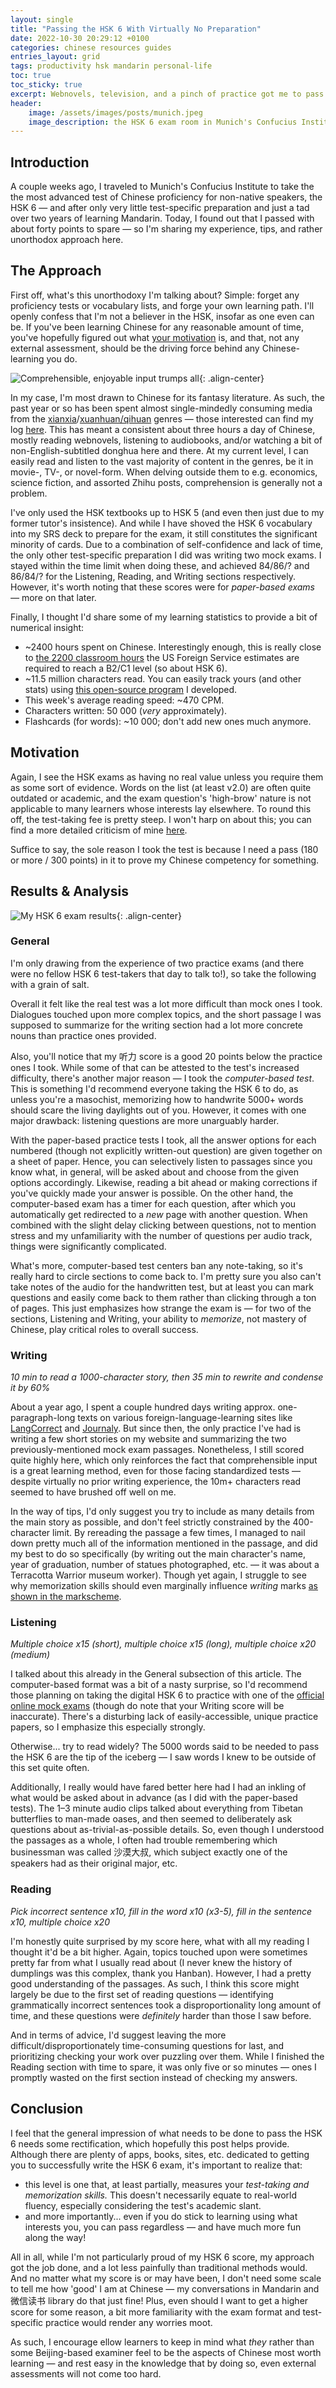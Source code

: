 ```yaml
---
layout: single
title: "Passing the HSK 6 With Virtually No Preparation"
date: 2022-10-30 20:29:12 +0100
categories: chinese resources guides
entries_layout: grid
tags: productivity hsk mandarin personal-life
toc: true
toc_sticky: true
excerpt: Webnovels, television, and a pinch of practice got me to pass the most difficult Chinese proficiency exam.
header:
    image: /assets/images/posts/munich.jpeg
    image_description: the HSK 6 exam room in Munich's Confucius Institute
---
```

## Introduction

A couple weeks ago, I traveled to Munich's Confucius Institute to take the the most advanced test of Chinese proficiency for non-native speakers, the HSK 6 — and after only very little test-specific preparation and just a tad over two years of learning Mandarin. Today, I found out that I passed with about forty points to spare — so I'm sharing my experience, tips, and rather unorthodox approach here.

## The Approach

First off, what's this unorthodoxy I'm talking about? Simple: forget any proficiency tests or vocabulary lists, and forge your own learning path. I'll openly confess that I'm not a believer in the HSK, insofar as one even can be. If you've been learning Chinese for any reasonable amount of time, you've hopefully figured out what [your motivation](https://www.hackingchinese.com/goals-and-motivation-part-1-introduction/) is, and that, not any external assessment, should be the driving force behind any Chinese-learning you do.

![Comprehensible, enjoyable input trumps all](/assets/images/posts/HSK_6_joke.jpeg){: .align-center}

In my case, I'm most drawn to Chinese for its fantasy literature. As such, the past year or so has been spent almost single-mindedly consuming media from the [xianxia](https://heavenlypath.notion.site/ae4e34ddf1634cb5b4b0db4e01264dc6?v=2cc49888c76a4d39abf813343aed8e99)/[xuanhuan/qihuan](https://heavenlypath.notion.site/c5fdf9aa961746b48a5c8e2121858c64?v=fadee04790bf4428898ca93c6a59f3a9) genres — those interested can find my log [here](https://heavenlypath.notion.site/Mythaar-ecebac2093c74f69914740949921d4f1). This has meant a consistent about three hours a day of Chinese, mostly reading webnovels, listening to audiobooks, and/or watching a bit of non-English-subtitled donghua here and there. At my current level, I can easily read and listen to the vast majority of content in the genres, be it in movie-, TV-, or novel-form. When delving outside them to e.g. economics, science fiction, and assorted Zhihu posts, comprehension is generally not a problem.

I've only used the HSK textbooks up to HSK 5 (and even then just due to my former tutor's insistence). And while I have shoved the HSK 6 vocabulary into my SRS deck to prepare for the exam, it still constitutes the significant minority of cards. Due to a combination of self-confidence and lack of time, the only other test-specific preparation I did was writing two mock exams. I stayed within the time limit when doing these, and achieved 84/86/? and 86/84/? for the Listening, Reading, and Writing sections respectively. However, it's worth noting that these scores were for *paper-based exams —* more on that later.

Finally, I thought I'd share some of my learning statistics to provide a bit of numerical insight:

* \~2400 hours spent on Chinese. Interestingly enough, this is really close to [the 2200 classroom hours](https://www.state.gov/foreign-language-training/) the US Foreign Service estimates are required to reach a B2/C1 level (so about HSK 6).
* \~11.5 million characters read. You can easily track yours (and other stats) using [this open-source program](https://github.com/Destaq/ll-dashboard) I developed.
* This week's average reading speed: \~470 CPM.
* Characters written: 50 000 (*very* approximately).
* Flashcards (for words): \~10 000; don't add new ones much anymore.

## Motivation

Again, I see the HSK exams as having no real value unless you require them as some sort of evidence. Words on the list (at least v2.0) are often quite outdated or academic, and the exam question's 'high-brow' nature is not applicable to many learners whose interests lay elsewhere. To round this off, the test-taking fee is pretty steep. I won't harp on about this; you can find a more detailed criticism of mine [here](https://heavenlypath.notion.site/Reading-Tools-Tips-and-FAQ-b4d287ad630c439fb8978d33b06c1b00#45d0b67c6c2c48e48d1581c84b8b2f00).

Suffice to say, the sole reason I took the test is because I need a pass (180 or more / 300 points) in it to prove my Chinese competency for something.

## Results & Analysis

![My HSK 6 exam results](/assets/images/posts/passed_HSK_6.png){: .align-center}

### General

I'm only drawing from the experience of two practice exams (and there were no fellow HSK 6 test-takers that day to talk to!), so take the following with a grain of salt.

Overall it felt like the real test was a lot more difficult than mock ones I took. Dialogues touched upon more complex topics, and the short passage I was supposed to summarize for the writing section had a lot more concrete nouns than practice ones provided.

Also, you'll notice that my 听力 score is a good 20 points below the practice ones I took. While some of that can be attested to the test's increased difficulty, there's another major reason — I took the *computer-based test*. This is something I'd recommend everyone taking the HSK 6 to do, as unless you're a masochist, memorizing how to handwrite 5000+ words should scare the living daylights out of you. However, it comes with one major drawback: listening questions are more unarguably harder.

With the paper-based practice tests I took, all the answer options for each numbered (though not explicitly written-out question) are given together on a sheet of paper. Hence, you can selectively listen to passages since you know what, in general, will be asked about and choose from the given options accordingly. Likewise, reading a bit ahead or making corrections if you've quickly made your answer is possible. On the other hand, the computer-based exam has a timer for each question, after which you automatically get redirected to a *new* page with another question. When combined with the slight delay clicking between questions, not to mention stress and my unfamiliarity with the number of questions per audio track, things were significantly complicated.

What's more, computer-based test centers ban any note-taking, so it's really hard to circle sections to come back to. I'm pretty sure you also can't take notes of the audio for the handwritten test, but at least you can mark questions and easily come back to them rather than clicking through a ton of pages. This just emphasizes how strange the exam is — for two of the sections, Listening and Writing, your ability to *memorize*, not mastery of Chinese, play critical roles to overall success.

### Writing
*10 min to read a 1000-character story, then 35 min to rewrite and condense it by 60%*

About a year ago, I spent a couple hundred days writing approx. one-paragraph-long texts on various foreign-language-learning sites like [LangCorrect](https://langcorrect.com/teach/) and [Journaly](https://journaly.com/). But since then, the only practice I've had is writing a few short stories on my website and summarizing the two previously-mentioned mock exam passages. Nonetheless, I still scored quite highly here, which only reinforces the fact that comprehensible input is a great learning method, even for those facing standardized tests — despite virtually no prior writing experience, the 10m+ characters read seemed to have brushed off well on me.

In the way of tips, I'd only suggest you try to include as many details from the main story as possible, and don't feel strictly constrained by the 400-character limit. By rereading the passage a few times, I managed to nail down pretty much all of the information mentioned in the passage, and did my best to do so specifically (by writing out the main character's name, year of graduation, number of statues photographed, etc. — it was about a Terracotta Warrior museum worker). Though yet again, I struggle to see why memorization skills should even marginally influence *writing* marks [as shown in the markscheme](https://www.youtube.com/watch?v=2lvULg-utYg&ab_channel=LearnChinese).

### Listening
*Multiple choice x15 (short), multiple choice x15 (long), multiple choice x20 (medium)*

I talked about this already in the General subsection of this article. The computer-based format was a bit of a nasty surprise, so I'd recommend those planning on taking the digital HSK 6 to practice with one of the [official online mock exams](https://www.chinesetest.cn/applyNewMokao.do?means=initMokaoAdd&styleId=applyAdd) (though do note that your Writing score will be inaccurate). There's a disturbing lack of easily-accessible, unique practice papers, so I emphasize this especially strongly.

Otherwise... try to read widely? The 5000 words said to be needed to pass the HSK 6 are the tip of the iceberg — I saw words I knew to be outside of this set quite often.

Additionally, I really would have fared better here had I had an inkling of what would be asked about in advance (as I did with the paper-based tests). The 1–3 minute audio clips talked about everything from Tibetan butterflies to man-made oases, and then seemed to deliberately ask questions about as-trivial-as-possible details. So, even though I understood the passages as a whole, I often had trouble remembering which businessman was called 沙漠大叔, which subject exactly one of the speakers had as their original major, etc.

### Reading
*Pick incorrect sentence x10, fill in the word x10 (x3-5), fill in the sentence x10, multiple choice x20*

I'm honestly quite surprised by my score here, what with all my reading I thought it'd be a bit higher. Again, topics touched upon were sometimes pretty far from what I usually read about (I never knew the history of dumplings was this complex, thank you Hanban). However, I had a pretty good understanding of the passages. As such, I think this score might largely be due to the first set of reading questions — identifying grammatically incorrect sentences took a disproportionality long amount of time, and these questions were *definitely* harder than those I saw before.

And in terms of advice, I'd suggest leaving the more difficult/disproportionately time-consuming questions for last, and prioritizing checking your work over puzzling over them. While I finished the Reading section with time to spare, it was only five or so minutes — ones I promptly wasted on the first section instead of checking my answers.

## Conclusion

I feel that the general impression of what needs to be done to pass the HSK 6 needs some rectification, which hopefully this post helps provide. Although there are plenty of apps, books, sites, etc. dedicated to getting you to successfully write the HSK 6 exam, it's important to realize that:

* this level is one that, at least partially, measures your *test-taking and memorization skills.* This doesn't necessarily equate to real-world fluency, especially considering the test's academic slant.
* and more importantly... even if you do stick to learning using what interests you, you can pass regardless — and have much more fun along the way!

All in all, while I'm not particularly proud of my HSK 6 score, my approach got the job done, and a lot less painfully than traditional methods would. And no matter what my score is or may have been, I don't need some scale to tell me how 'good' I am at Chinese — my conversations in Mandarin and 微信读书 library do that just fine! Plus, even should I want to get a higher score for some reason, a bit more familiarity with the exam format and test-specific practice would render any worries moot.

As such, I encourage ellow learners to keep in mind what *they* rather than some Beijing-based examiner feel to be the aspects of Chinese most worth learning — and rest easy in the knowledge that by doing so, even external assessments will not come too hard.
